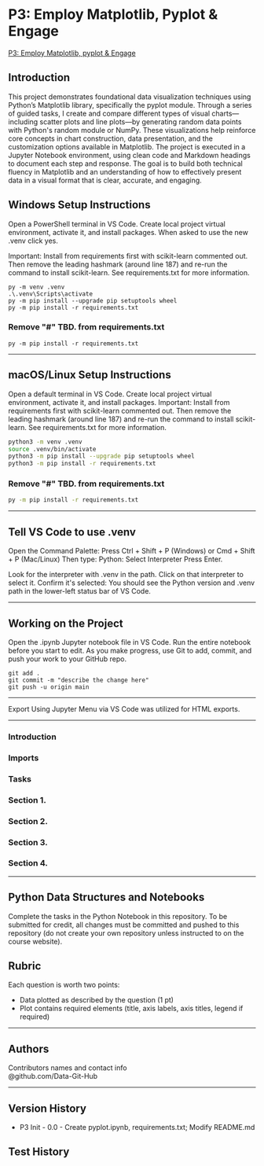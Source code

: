 # P3: Employ Matplotlib, Pyplot & Engage

[P3: Employ Matplotlib, pyplot & Engage ](https://github.com/Data-Git-Hub/Pyplot)

## Introduction
This project demonstrates foundational data visualization techniques using Python’s Matplotlib library, specifically the pyplot module. Through a series of guided tasks, I create and compare different types of visual charts—including scatter plots and line plots—by generating random data points with Python's random module or NumPy. These visualizations help reinforce core concepts in chart construction, data presentation, and the customization options available in Matplotlib. The project is executed in a Jupyter Notebook environment, using clean code and Markdown headings to document each step and response. The goal is to build both technical fluency in Matplotlib and an understanding of how to effectively present data in a visual format that is clear, accurate, and engaging. 

## Windows Setup Instructions

Open a PowerShell terminal in VS Code. 
Create local project virtual environment, activate it, and install packages. 
When asked to use the new .venv click yes. 

Important: Install from requirements first with scikit-learn commented out. 
Then remove the leading hashmark (around line 187) and re-run the command to install scikit-learn.
See requirements.txt for more information. 


```shell
py -m venv .venv
.\.venv\Scripts\activate
py -m pip install --upgrade pip setuptools wheel
py -m pip install -r requirements.txt
```
### Remove "#" TBD. from requirements.txt

```shell
py -m pip install -r requirements.txt
```

---

## macOS/Linux Setup Instructions

Open a default terminal in VS Code. 
Create local project virtual environment, activate it, and install packages. 
Important: Install from requirements first with scikit-learn commented out. 
Then remove the leading hashmark (around line 187) and re-run the command to install scikit-learn.
See requirements.txt for more information. 

```zsh
python3 -m venv .venv
source .venv/bin/activate
python3 -m pip install --upgrade pip setuptools wheel
python3 -m pip install -r requirements.txt
```

### Remove "#" TBD. from requirements.txt

```zsh
py -m pip install -r requirements.txt
```

---

## Tell VS Code to use .venv

Open the Command Palette: Press Ctrl + Shift + P (Windows) or Cmd + Shift + P (Mac/Linux)
Then type: Python: Select Interpreter
Press Enter.

Look for the interpreter with .venv in the path.
Click on that interpreter to select it.
Confirm it's selected: You should see the Python version and .venv path in the lower-left status bar of VS Code.

---

## Working on the Project

Open the .ipynb Jupyter notebook file in VS Code. 
Run the entire notebook before you start to edit. 
As you make progress, use Git to add, commit, and push your work to your GitHub repo.

```shell
git add .
git commit -m "describe the change here"
git push -u origin main
```

---

Export Using Jupyter Menu via VS Code was utilized for HTML exports.

---

### Introduction

### Imports

### Tasks

### Section 1.

### Section 2.

### Section 3.

### Section 4.

---

## Python Data Structures and Notebooks

Complete the tasks in the Python Notebook in this repository.
To be submitted for credit, all changes must be committed and pushed to this repository (do not create your own repository unless instructed to on the course website).

## Rubric

Each question is worth two points: 

* Data plotted as described by the question (1 pt)
* Plot contains required elements (title, axis labels, axis titles, legend if required)

---

## Authors

Contributors names and contact info <br>
@github.com/Data-Git-Hub <br>

---

## Version History
- P3 Init - 0.0 - Create pyplot.ipynb, requirements.txt; Modify README.md 
## Test History 